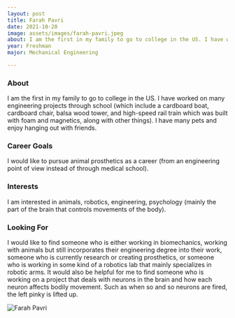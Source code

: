 ```yaml
---
layout: post
title: Farah Pavri 
date: 2021-10-20
image: assets/images/farah-pavri.jpeg
about: I am the first in my family to go to college in the US. I have worked on many engineering projects through school (which include a cardboard boat, cardboard chair, balsa wood tower, and high-speed rail train which was built with foam and magnetics, along with other things). I have many pets and enjoy hanging out with friends.
year: Freshman
major: Mechanical Engineering

---
```


### About

I am the first in my family to go to college in the US. I have worked on many engineering projects through school (which include a cardboard boat, cardboard chair, balsa wood tower, and high-speed rail train which was built with foam and magnetics, along with other things). I have many pets and enjoy hanging out with friends.

### Career Goals

I would like to pursue animal prosthetics as a career (from an engineering point of view instead of through medical school).

### Interests

I am interested in animals, robotics, engineering, psychology (mainly the part of the brain that controls movements of the body).

### Looking For

I would like to find someone who is either working in biomechanics, working with animals but still incorporates their engineering degree into their work, someone who is currently research or creating prosthetics, or someone who is working in some kind of a robotics lab that mainly specializes in robotic arms. It would also be helpful for me to find someone who is working on a project that deals with neurons in the brain and how each neuron affects bodily movement. Such as when so and so neurons are fired, the left pinky is lifted up.

<div class="text-center my-5">
    <img src="https://sase-drexel.github.io/mentorship-2021/assets/images/farah-pavri.jpeg" alt="Farah Pavri" class="rounded post-img" />
</div>
